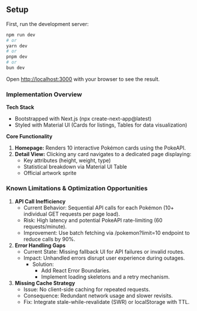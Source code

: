 ## Setup

First, run the development server:

```bash
npm run dev
# or
yarn dev
# or
pnpm dev
# or
bun dev
```

Open [http://localhost:3000](http://localhost:3000) with your browser to see the result.

### Implementation Overview

**Tech Stack**

- Bootstrapped with Next.js (npx create-next-app@latest)
- Styled with Material UI (Cards for listings, Tables for data visualization)

**Core Functionality**

1. **Homepage:** Renders 10 interactive Pokémon cards using the PokeAPI.
2. **Detail View:** Clicking any card navigates to a dedicated page displaying:
    - Key attributes (height, weight, type)
    - Statistical breakdown via Material UI Table
    - Official artwork sprite

### Known Limitations & Optimization Opportunities

1. **API Call Inefficiency**
    - Current Behavior: Sequential API calls for each Pokémon (10+ individual GET requests per page load).
    - Risk: High latency and potential PokeAPI rate-limiting (60 requests/minute).
    - Improvement: Use batch fetching via /pokemon?limit=10 endpoint to reduce calls by 90%.
2. **Error Handling Gaps**
    - Current State: Missing fallback UI for API failures or invalid routes.
    - Impact: Unhandled errors disrupt user experience during outages.
        - Solution:
            - Add React Error Boundaries.
            - Implement loading skeletons and a retry mechanism.
3. **Missing Cache Strategy**
    - Issue: No client-side caching for repeated requests.
    - Consequence: Redundant network usage and slower revisits.
    - Fix: Integrate stale-while-revalidate (SWR) or localStorage with TTL.